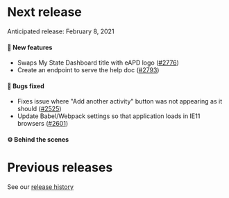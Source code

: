 # Next release

Anticipated release: February 8, 2021


#### 🚀 New features

- Swaps My State Dashboard title with eAPD logo ([#2776])
- Create an endpoint to serve the help doc ([#2793])


#### 🐛 Bugs fixed

- Fixes issue where "Add another activity" button was not appearing as it should ([#2525])
- Update Babel/Webpack settings so that application loads in IE11 browsers ([#2601])

#### ⚙️ Behind the scenes

# Previous releases

See our [release history](https://github.com/CMSgov/eAPD/releases)

[#2525]: https://github.com/CMSgov/eAPD/issues/2525
[#2776]: https://github.com/CMSgov/eAPD/issues/2776
[#2793]: https://github.com/CMSgov/eAPD/issues/2793
[#2601]: https://github.com/CMSgov/eAPD/issues/2601
